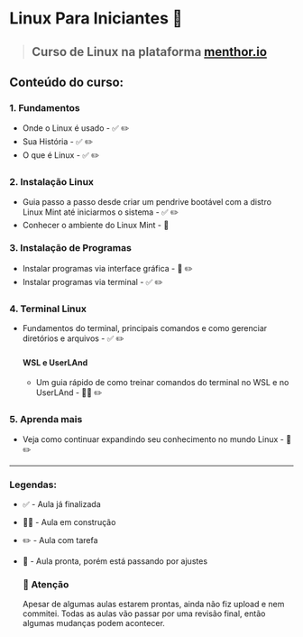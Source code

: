 # Linux Para Iniciantes 🐧
> ## Curso de Linux na plataforma [__menthor.io__](https://menthor.io)

## Conteúdo do curso:
### 1. __Fundamentos__
   - Onde o Linux é usado - ✅ ✏️
   - Sua História - ✅ ✏️
   - O que é Linux - ✅ ✏️
### 2. __Instalação Linux__
  - Guia passo a passo desde criar um pendrive bootável com a distro Linux Mint até iniciarmos o sistema - ✅ ✏️
  - Conhecer o ambiente do Linux Mint - 🔁
### 3. __Instalação de Programas__
  - Instalar programas via interface gráfica  - 🔁 ✏️
  - Instalar programas via terminal -  ✅ ✏️
### 4. __Terminal Linux__
 - Fundamentos do terminal, principais comandos e como gerenciar diretórios e arquivos - ✅ ✏️
   #### WSL e UserLAnd
     - Um guia rápido de como treinar comandos do terminal no WSL e no UserLAnd - 👷‍♂️ ✏️
### 5. __Aprenda mais__
  - Veja como continuar expandindo seu conhecimento no mundo Linux - 🔁 ✏️

___

### Legendas:

- ✅ - Aula já finalizada
- 👷‍♂️ - Aula em construção
- ✏️ - Aula com tarefa
- 🔁 - Aula pronta, porém está passando por ajustes

  ### 🚨 Atenção

  Apesar de algumas aulas estarem prontas, ainda não fiz upload e nem commitei. Todas as aulas vão passar por uma revisão final, então algumas mudanças podem acontecer.
